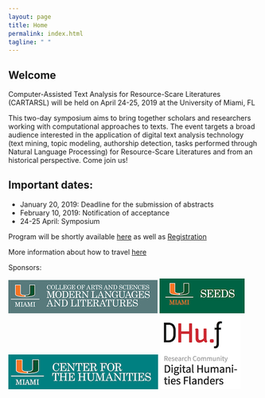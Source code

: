 ```yaml
---
layout: page
title: Home
permalink: index.html
tagline: " "
---
```


## Welcome 

Computer-Assisted Text Analysis for Resource-Scare Literatures (CARTARSL) will be held on 
April 24-25, 2019 at the University of Miami, FL 


This two-day symposium aims to bring together scholars and researchers working with computational approaches to texts. The event targets a broad audience interested in the application of digital text analysis technology (text mining, topic modeling, authorship detection, tasks performed through Natural Language Processing) for Resource-Scare Literatures and from an historical perspective. Come join us! 

## Important dates: 
- January 20, 2019: Deadline for the submission of abstracts 
- February 10, 2019: Notification of acceptance
- 24-25 April: Symposium

Program will be shortly available [here](/SymposiumTextAnalysis/program/) as well as [Registration]()

More information about how to travel [here](/SymposiumTextAnalysis/travel/)

Sponsors: 

![MLL](img/MLL.png) ![SEEDS](img/SEEDS.png) ![CenterHum](img/CenterHum.png) ![DHuF](img/dhuf.png)





 